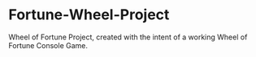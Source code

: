 # Fortune-Wheel-Project
Wheel of Fortune Project, created with the intent of a working Wheel of Fortune Console Game.
